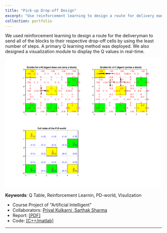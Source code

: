 ```yaml
---
title: "Pick-up Drop-off Design"
excerpt: "Use reinforcement learning to design a route for delivery man <br/><img src='/figures/logo-pd.png' width='400'>"
collection: portfolio
---
```


We used reinforcement learning to design a route for the deliveryman to send all of the blocks to their respective drop-off cells by using the least number of steps. A primary Q learning method was deployed. We also designed a visualization module to display the Q values in real-time.

<p align="center"><img src="/figures/pd.gif"  width="700" class="inline"/></p>

**Keywords**:  Q Table, Reinforcement Learnin, PD-world, Visulization

- Course Project of "Artificial Intelligent"
- Collaborators: [Priyal Kulkarni
](https://www.linkedin.com/in/priyal-kulkarni-1205/),[Sarthak Sharma](https://www.linkedin.com/in/sarthak-sharma-uh/)
- Report: [[PDF]](https://www.researchgate.net/publication/310607210_Learning_Paths_from_Feedback_Using_Q-Learning_for_PD_world)
- Code: [[C++/matlab]]("https://github.com/Xiaoyang-Rebecca/Artificial-intelligent")



---
<!-- << [Back](../) -->
